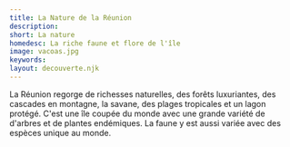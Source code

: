 ```yaml
---
title: La Nature de la Réunion
description:
short: La nature
homedesc: La riche faune et flore de l'île
image: vacoas.jpg
keywords:
layout: decouverte.njk
---
```


La Réunion regorge de richesses naturelles, des forêts luxuriantes, des cascades en montagne, la savane, des plages tropicales et un lagon protégé. C'est une île coupée du monde avec une grande variété de d'arbres et de plantes endémiques. La faune y est aussi variée avec des espèces unique au monde.
